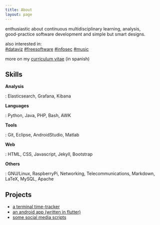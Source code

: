 ```yaml
---
title: About
layout: page
---
```


enthusiastic about continuous multidisciplinary learning, analysis,  
good-practice software development and simple but smart designs.

also interested in:  
[#dataviz](#) [#freesoftware](#) [#infosec](#) [#music](#)

more on my [curriculum vitae](https://jartigag.xyz/cv) (in spanish)

<h2>Skills</h2>

**Analysis**

:   Elasticsearch, Grafana, Kibana

**Languages**  

:    Python, Java, PHP, Bash, AWK

**Tools**  

:    Git, Eclipse, AndroidStudio, Matlab

**Web**  

:    HTML, CSS, Javascript, Jekyll, Bootstrap

**Others**  

:   GNU/Linux, RaspberryPi, Networking, Telecommunications, Markdown, LaTeX, MySQL, Apache

<h2>Projects</h2>

* [a terminal time-tracker](https://github.com/jartigag/ttymetracker)
* [an android app (written in flutter)](https://github.com/TheyLendMe/app-theylendme)
* [some social media scripts](https://jartigag.xyz/cubiertos-para-twitter)
